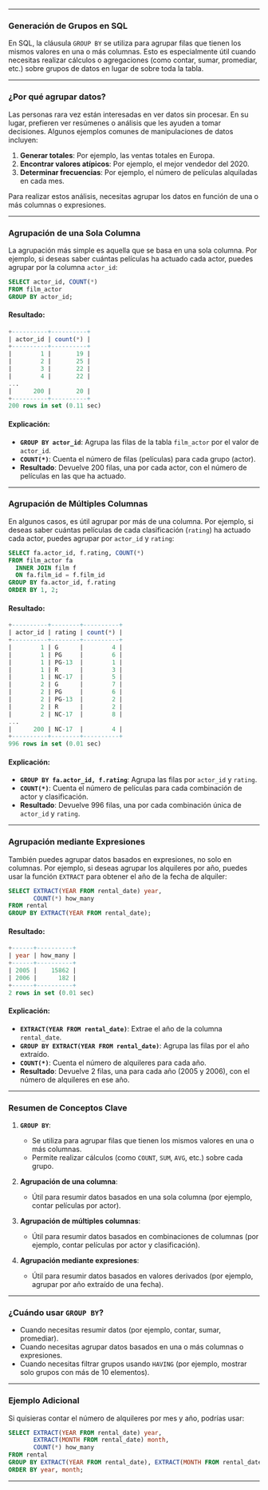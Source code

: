 
---

### **Generación de Grupos en SQL**

En SQL, la cláusula `GROUP BY` se utiliza para agrupar filas que tienen los mismos valores en una o más columnas. Esto es especialmente útil cuando necesitas realizar cálculos o agregaciones (como contar, sumar, promediar, etc.) sobre grupos de datos en lugar de sobre toda la tabla.

---

### **¿Por qué agrupar datos?**

Las personas rara vez están interesadas en ver datos sin procesar. En su lugar, prefieren ver resúmenes o análisis que les ayuden a tomar decisiones. Algunos ejemplos comunes de manipulaciones de datos incluyen:
1. **Generar totales**: Por ejemplo, las ventas totales en Europa.
2. **Encontrar valores atípicos**: Por ejemplo, el mejor vendedor del 2020.
3. **Determinar frecuencias**: Por ejemplo, el número de películas alquiladas en cada mes.

Para realizar estos análisis, necesitas agrupar los datos en función de una o más columnas o expresiones.

---

### **Agrupación de una Sola Columna**

La agrupación más simple es aquella que se basa en una sola columna. Por ejemplo, si deseas saber cuántas películas ha actuado cada actor, puedes agrupar por la columna `actor_id`:

```sql
SELECT actor_id, COUNT(*)
FROM film_actor
GROUP BY actor_id;
```

#### **Resultado:**
```sql
+----------+----------+
| actor_id | count(*) |
+----------+----------+
|        1 |       19 |
|        2 |       25 |
|        3 |       22 |
|        4 |       22 |
...
|      200 |       20 |
+----------+----------+
200 rows in set (0.11 sec)
```

#### **Explicación:**
- **`GROUP BY actor_id`**: Agrupa las filas de la tabla `film_actor` por el valor de `actor_id`.
- **`COUNT(*)`**: Cuenta el número de filas (películas) para cada grupo (actor).
- **Resultado**: Devuelve 200 filas, una por cada actor, con el número de películas en las que ha actuado.

---

### **Agrupación de Múltiples Columnas**

En algunos casos, es útil agrupar por más de una columna. Por ejemplo, si deseas saber cuántas películas de cada clasificación (`rating`) ha actuado cada actor, puedes agrupar por `actor_id` y `rating`:

```sql
SELECT fa.actor_id, f.rating, COUNT(*)
FROM film_actor fa
  INNER JOIN film f
  ON fa.film_id = f.film_id
GROUP BY fa.actor_id, f.rating
ORDER BY 1, 2;
```

#### **Resultado:**
```sql
+----------+--------+----------+
| actor_id | rating | count(*) |
+----------+--------+----------+
|        1 | G      |        4 |
|        1 | PG     |        6 |
|        1 | PG-13  |        1 |
|        1 | R      |        3 |
|        1 | NC-17  |        5 |
|        2 | G      |        7 |
|        2 | PG     |        6 |
|        2 | PG-13  |        2 |
|        2 | R      |        2 |
|        2 | NC-17  |        8 |
...
|      200 | NC-17  |        4 |
+----------+--------+----------+
996 rows in set (0.01 sec)
```

#### **Explicación:**
- **`GROUP BY fa.actor_id, f.rating`**: Agrupa las filas por `actor_id` y `rating`.
- **`COUNT(*)`**: Cuenta el número de películas para cada combinación de actor y clasificación.
- **Resultado**: Devuelve 996 filas, una por cada combinación única de `actor_id` y `rating`.

---

### **Agrupación mediante Expresiones**

También puedes agrupar datos basados en expresiones, no solo en columnas. Por ejemplo, si deseas agrupar los alquileres por año, puedes usar la función `EXTRACT` para obtener el año de la fecha de alquiler:

```sql
SELECT EXTRACT(YEAR FROM rental_date) year,
       COUNT(*) how_many
FROM rental
GROUP BY EXTRACT(YEAR FROM rental_date);
```

#### **Resultado:**
```sql
+------+----------+
| year | how_many |
+------+----------+
| 2005 |    15862 |
| 2006 |      182 |
+------+----------+
2 rows in set (0.01 sec)
```

#### **Explicación:**
- **`EXTRACT(YEAR FROM rental_date)`**: Extrae el año de la columna `rental_date`.
- **`GROUP BY EXTRACT(YEAR FROM rental_date)`**: Agrupa las filas por el año extraído.
- **`COUNT(*)`**: Cuenta el número de alquileres para cada año.
- **Resultado**: Devuelve 2 filas, una para cada año (2005 y 2006), con el número de alquileres en ese año.

---

### **Resumen de Conceptos Clave**

1. **`GROUP BY`**:
    - Se utiliza para agrupar filas que tienen los mismos valores en una o más columnas.
    - Permite realizar cálculos (como `COUNT`, `SUM`, `AVG`, etc.) sobre cada grupo.

2. **Agrupación de una columna**:
    - Útil para resumir datos basados en una sola columna (por ejemplo, contar películas por actor).

3. **Agrupación de múltiples columnas**:
    - Útil para resumir datos basados en combinaciones de columnas (por ejemplo, contar películas por actor y clasificación).

4. **Agrupación mediante expresiones**:
    - Útil para resumir datos basados en valores derivados (por ejemplo, agrupar por año extraído de una fecha).

---

### **¿Cuándo usar `GROUP BY`?**

- Cuando necesitas resumir datos (por ejemplo, contar, sumar, promediar).
- Cuando necesitas agrupar datos basados en una o más columnas o expresiones.
- Cuando necesitas filtrar grupos usando `HAVING` (por ejemplo, mostrar solo grupos con más de 10 elementos).

---

### **Ejemplo Adicional**

Si quisieras contar el número de alquileres por mes y año, podrías usar:

```sql
SELECT EXTRACT(YEAR FROM rental_date) year,
       EXTRACT(MONTH FROM rental_date) month,
       COUNT(*) how_many
FROM rental
GROUP BY EXTRACT(YEAR FROM rental_date), EXTRACT(MONTH FROM rental_date)
ORDER BY year, month;
```

---

